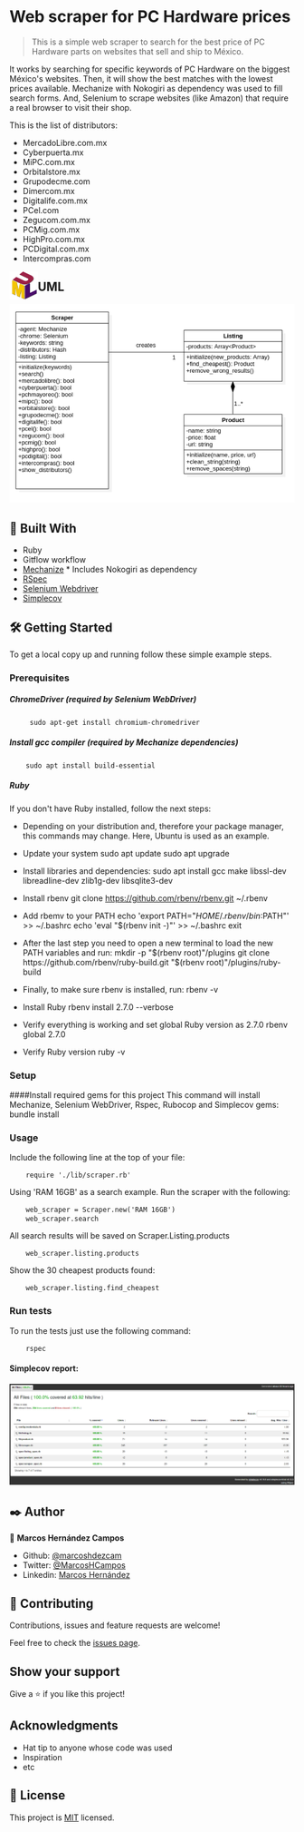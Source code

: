 # Web scraper for PC Hardware prices

> This is a simple web scraper to search for the best price of PC Hardware parts on websites that sell and ship to México.

It works by searching for specific keywords of PC Hardware on the biggest México's websites. Then, it will show the best matches with the lowest prices available.
Mechanize with Nokogiri as dependency was used to fill search forms. And, Selenium to scrape websites (like Amazon) that require a real browser to visit their shop.

This is the list of distributors: 
- MercadoLibre.com.mx
- Cyberpuerta.mx
- MiPC.com.mx
- Orbitalstore.mx
- Grupodecme.com
- Dimercom.mx
- Digitalife.com.mx
- PCel.com
- Zegucom.com.mx
- PCMig.com.mx
- HighPro.com.mx
- PCDigital.com.mx
- Intercompras.com

<img align="left" width="50" height="50" src="./img/icon.png" alt="UML Icon" border="0">

## UML
![UML_Classes](./img/UML_Classes.png)

## 🔧 Built With

- Ruby
- Gitflow workflow
- [Mechanize](https://github.com/sparklemotion/mechanize) 	* Includes Nokogiri as dependency
- [RSpec](https://rspec.info/)
- [Selenium Webdriver](https://github.com/SeleniumHQ/selenium/tree/trunk/rb)
- [Simplecov](https://github.com/simplecov-ruby/simplecov)

## 🛠  Getting Started

To get a local copy up and running follow these simple example steps.

### Prerequisites
##### ChromeDriver (required by Selenium WebDriver)
		 sudo apt-get install chromium-chromedriver

##### Install gcc compiler (required by Mechanize dependencies)
		sudo apt install build-essential

##### Ruby
If you don't have Ruby installed, follow the next steps:
* Depending on your distribution and, therefore your package manager, this commands may change. Here, Ubuntu is used as an example. 

- Update your system
		sudo apt update
		sudo apt upgrade

- Install libraries and dependencies:
		sudo apt install gcc make libssl-dev libreadline-dev zlib1g-dev libsqlite3-dev

- Install rbenv
		git clone https://github.com/rbenv/rbenv.git ~/.rbenv

- Add rbemv to your PATH
		echo 'export PATH="$HOME/.rbenv/bin:$PATH"' >> ~/.bashrc
		echo 'eval "$(rbenv init -)"' >> ~/.bashrc
		exit

- After the last step you need to open a new terminal to load the new PATH variables and run: 
		mkdir -p "$(rbenv root)"/plugins
		git clone https://github.com/rbenv/ruby-build.git "$(rbenv root)"/plugins/ruby-build

- Finally, to make sure rbenv is installed, run:
		rbenv -v
		
- Install Ruby
		rbenv install 2.7.0 --verbose

- Verify everything is working and set global Ruby version as 2.7.0
		rbenv global 2.7.0

- Verify Ruby version
		ruby -v

### Setup
####Install required gems for this project
This command will install Mechanize, Selenium WebDriver, Rspec, Rubocop and Simplecov gems:
		bundle install


### Usage
Include the following line at the top of your file:

		require './lib/scraper.rb'

Using 'RAM 16GB' as a search example. Run the scraper with the following: 

		web_scraper = Scraper.new('RAM 16GB')
		web_scraper.search

All search results will be saved on Scraper.Listing.products

		web_scraper.listing.products

Show the 30 cheapest products found:
		
		web_scraper.listing.find_cheapest


### Run tests
To run the tests just use the following command:

		rspec

#### Simplecov report:
![Test report](./img/test_report.png)

## ✒️ Author

👤 **Marcos Hernández Campos**

- Github: [@marcoshdezcam](https://github.com/marcoshdezcam)
- Twitter: [@MarcosHCampos](https://twitter.com/MarcosHCampos)
- Linkedin: [Marcos Hernández](https://linkedin.com/marcos-hernández-56058119a/)

## 🤝 Contributing

Contributions, issues and feature requests are welcome!

Feel free to check the [issues page](issues/).

## Show your support

Give a ⭐️ if you like this project!

## Acknowledgments

- Hat tip to anyone whose code was used
- Inspiration
- etc

## 📝 License

This project is [MIT](lic.url) licensed.
